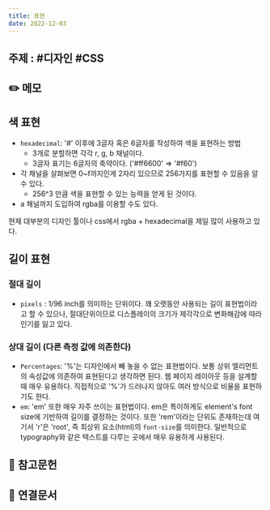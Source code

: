 ```yaml
---
title: 표현
date: 2022-12-03
---
```


## 주제 : #디자인 #CSS

## ✏️ 메모

## 색 표현

- `hexadecimal`: '#' 이후에 3글자 혹은 6글자를 작성하여 색을 표현하는 방법
  - 3개로 분할하면 각각 r, g, b 채널이다.
  - 3글자 표기는 6글자의 축약이다. ('#ff6600' => '#f60')
- 각 채널을 살펴보면 0~f까지인게 2자리 있으므로 256가지를 표현할 수 있음을 알 수 있다.
  - 256^3 만큼 색을 표현할 수 있는 능력을 얻게 된 것이다.
- a 채널까지 도입하여 rgba를 이용할 수도 있다.

현재 대부분의 디자인 툴이나 css에서 rgba + hexadecimal을 제일 많이 사용하고 있다.

## 길이 표현

### 절대 길이

- `pixels` : 1/96 inch를 의미하는 단위이다. 꽤 오랫동안 사용되는 길이 표현법이라고 할 수 있으나, 절대단위이므로 디스플레이의 크기가 제각각으로 변화해감에 따라 인기를 잃고 있다.

### 상대 길이 (다른 측정 값에 의존한다)

- `Percentages`: '%'는 디자인에서 빼 놓을 수 없는 표현법이다. 보통 상위 엘리먼트의 속성값에 의존하여 표현된다고 생각하면 된다. 웹 페이지 레이아웃 등을 설계할때 매우 유용하다. 직접적으로 '%'가 드러나지 않아도 여러 방식으로 비율을 표현하기도 한다.
- `em`: 'em' 또한 매우 자주 쓰이는 표현법이다. em은 특이하게도 element's font size에 기반하여 길이를 결정하는 것이다. 또한 'rem'이라는 단위도 존재하는데 여기서 'r'은 'root', 즉 최상위 요소(html)의 `font-size`를 의미한다. 일반적으로 typography와 같은 텍스트를 다루는 곳에서 매우 유용하게 사용된다.

## 🔗 참고문헌

## 🔗 연결문서
